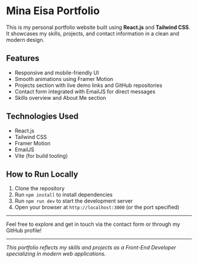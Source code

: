 # Mina Eisa Portfolio

This is my personal portfolio website built using **React.js** and **Tailwind CSS**.  
It showcases my skills, projects, and contact information in a clean and modern design.

## Features

- Responsive and mobile-friendly UI  
- Smooth animations using Framer Motion  
- Projects section with live demo links and GitHub repositories  
- Contact form integrated with EmailJS for direct messages  
- Skills overview and About Me section  

## Technologies Used

- React.js  
- Tailwind CSS  
- Framer Motion  
- EmailJS  
- Vite (for build tooling)

## How to Run Locally

1. Clone the repository  
2. Run `npm install` to install dependencies  
3. Run `npm run dev` to start the development server  
4. Open your browser at `http://localhost:3000` (or the port specified)

---

Feel free to explore and get in touch via the contact form or through my GitHub profile!

---

*This portfolio reflects my skills and projects as a Front-End Developer specializing in modern web applications.*
